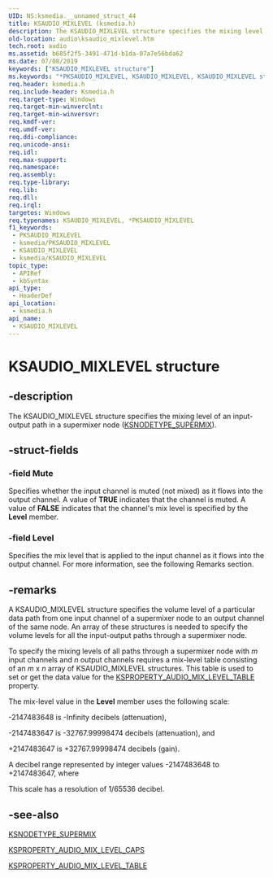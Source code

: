 ```yaml
---
UID: NS:ksmedia.__unnamed_struct_44
title: KSAUDIO_MIXLEVEL (ksmedia.h)
description: The KSAUDIO_MIXLEVEL structure specifies the mixing level of an input-output path in a supermixer node (KSNODETYPE_SUPERMIX).
old-location: audio\ksaudio_mixlevel.htm
tech.root: audio
ms.assetid: b685f2f5-3491-471d-b1da-07a7e56bda62
ms.date: 07/08/2019
keywords: ["KSAUDIO_MIXLEVEL structure"]
ms.keywords: "*PKSAUDIO_MIXLEVEL, KSAUDIO_MIXLEVEL, KSAUDIO_MIXLEVEL structure [Audio Devices], PKSAUDIO_MIXLEVEL, PKSAUDIO_MIXLEVEL structure pointer [Audio Devices], aud-prop_d80f29a4-4872-49cc-b1af-94b69be9c229.xml, audio.ksaudio_mixlevel, ksmedia/KSAUDIO_MIXLEVEL, ksmedia/PKSAUDIO_MIXLEVEL"
req.header: ksmedia.h
req.include-header: Ksmedia.h
req.target-type: Windows
req.target-min-winverclnt: 
req.target-min-winversvr: 
req.kmdf-ver: 
req.umdf-ver: 
req.ddi-compliance: 
req.unicode-ansi: 
req.idl: 
req.max-support: 
req.namespace: 
req.assembly: 
req.type-library: 
req.lib: 
req.dll: 
req.irql: 
targetos: Windows
req.typenames: KSAUDIO_MIXLEVEL, *PKSAUDIO_MIXLEVEL
f1_keywords:
 - PKSAUDIO_MIXLEVEL
 - ksmedia/PKSAUDIO_MIXLEVEL
 - KSAUDIO_MIXLEVEL
 - ksmedia/KSAUDIO_MIXLEVEL
topic_type:
 - APIRef
 - kbSyntax
api_type:
 - HeaderDef
api_location:
 - ksmedia.h
api_name:
 - KSAUDIO_MIXLEVEL
---
```


# KSAUDIO_MIXLEVEL structure


## -description

The KSAUDIO_MIXLEVEL structure specifies the mixing level of an input-output path in a supermixer node (<a href="/windows-hardware/drivers/audio/ksnodetype-supermix">KSNODETYPE_SUPERMIX</a>).

## -struct-fields

### -field Mute

Specifies whether the input channel is muted (not mixed) as it flows into the output channel. A value of <b>TRUE</b> indicates that the channel is muted. A value of <b>FALSE</b> indicates that the channel's mix level is specified by the <b>Level</b> member.

### -field Level

Specifies the mix level that is applied to the input channel as it flows into the output channel. For more information, see the following Remarks section.

## -remarks

A KSAUDIO_MIXLEVEL structure specifies the volume level of a particular data path from one input channel of a supermixer node to an output channel of the same node. An array of these structures is needed to specify the volume levels for all the input-output paths through a supermixer node.

To specify the mixing levels of all paths through a supermixer node with <i>m</i> input channels and <i>n</i> output channels requires a mix-level table consisting of an <i>m</i> x <i>n</i> array of KSAUDIO_MIXLEVEL structures. This table is used to set or get the data value for the <a href="/windows-hardware/drivers/audio/ksproperty-audio-mix-level-table">KSPROPERTY_AUDIO_MIX_LEVEL_TABLE</a> property.

The mix-level value in the <b>Level</b> member uses the following scale:

-2147483648 is -Infinity decibels (attenuation), 

 -2147483647 is -32767.99998474 decibels (attenuation), and

+2147483647 is +32767.99998474 decibels (gain).

A decibel range represented by integer values -2147483648 to +2147483647, where 

This scale has a resolution of 1/65536 decibel.

## -see-also

<a href="/windows-hardware/drivers/audio/ksnodetype-supermix">KSNODETYPE_SUPERMIX</a>



<a href="/windows-hardware/drivers/audio/ksproperty-audio-mix-level-caps">KSPROPERTY_AUDIO_MIX_LEVEL_CAPS</a>



<a href="/windows-hardware/drivers/audio/ksproperty-audio-mix-level-table">KSPROPERTY_AUDIO_MIX_LEVEL_TABLE</a>
